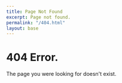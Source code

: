 ```yaml
---
title: Page Not Found
excerpt: Page not found.
permalink: "/404.html"
layout: base
---
```


<div class="row404" markdown="block">
<div class="half404" style="background-image:url(assets/images/404.jpg)">
</div>
<div class="half404 secondary-color">
<div class="text">
<h1 class="white margin-bottom-extrasmall">404 Error<span>.</span></h1>
<p class="left grey-light margin-bottom">The page you were looking for doesn't exist.</p>
</div>
</div>
</div>